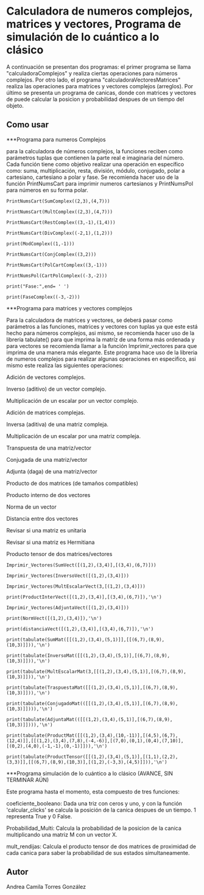 # Calculadora de numeros complejos, matrices y vectores, Programa de simulación de lo cuántico a lo clásico

A continuación se presentan dos programas: el primer programa se llama "calculadoraComplejos" y realiza ciertas operaciones para números complejos. Por otro lado, el programa "calculadoraVectoresMatrices" realiza las operaciones para matrices y vectores complejos (arreglos). Por último se presenta un programa de canicas, donde con matrices y vectores de puede calcular la posicion y probabilidad despues de un tiempo del objeto. 


## Como usar

***Programa para numeros Complejos

para la calculadora de números complejos, la funciones reciben como parámetros tuplas que contienen la parte real e imaginaria del número.  Cada función tiene como objetivo realizar una operación en específico como: suma, multiplicación, resta, división, módulo, conjugado, polar a cartesiano, cartesiano a polar y fase. Se recomienda hacer uso de la función PrintNumsCart para imprimir numeros cartesianos y PrintNumsPol para números en su forma polar.

`PrintNumsCart(SumComplex((2,3),(4,7)))`

`PrintNumsCart(MultComplex((2,3),(4,7)))`

`PrintNumsCart(RestComplex((3,-1),(1,4)))`

`PrintNumsCart(DivComplex((-2,1),(1,2)))`

`print(ModComplex((1,-1)))`

`PrintNumsCart(ConjComplex((3,2)))`

`PrintNumsCart(PolCartComplex((3,-1)))`

`PrintNumsPol(CartPolComplex((-3,-2)))`

`print("Fase:",end= ' ')`

`print(FaseComplex((-3,-2)))`

***Programa para matrices y vectores complejos

Para la calculadora de matrices y vectores, se deberá pasar como parámetros a las funciones, matrices y vectores con tuplas ya que este está hecho para números complejos, asi mismo, se recomienda hacer uso de la libreria tabulate() para que imprima la matríz de una forma más ordenada y para vectores se recomienda llamar a la función  Imprimir_vectores para que imprima de una manera más elegante. 
Este programa hace uso de la libreria de numeros complejos para realizar algunas operaciones en especifico, asi mismo este realiza las siguientes operaciones: 

Adición de vectores complejos.

Inverso (aditivo) de un vector complejo.

Multiplicación de un escalar por un vector complejo.

Adición de matrices complejas.

Inversa (aditiva) de una matriz compleja.

Multiplicación de un escalar por una matriz compleja.

Transpuesta de una matriz/vector

Conjugada de una matriz/vector

Adjunta (daga) de una matriz/vector

Producto de dos matrices (de tamaños compatibles)

Producto interno de dos vectores

Norma de un vector

Distancia entre dos vectores

Revisar si una matriz es unitaria

Revisar si una matriz es Hermitiana

Producto tensor de dos matrices/vectores


`Imprimir_Vectores(SumVect([(1,2),(3,4)],[(3,4),(6,7)]))`

`Imprimir_Vectores(InversoVect([(1,2),(3,4)]))`
    
`Imprimir_Vectores(MultEscalarVect(3,[(1,2),(3,4)]))`
   
`print(ProductInterVect([(1,2),(3,4)],[(3,4),(6,7)]),'\n')`
   
`Imprimir_Vectores(AdjuntaVect([(1,2),(3,4)]))`
   
`print(NormVect([(1,2),(3,4)]),'\n')`
   
`print(distanciaVect([(1,2),(3,4)],[(3,4),(6,7)]),'\n')`
    
`print(tabulate(SumMat([[(1,2),(3,4),(5,1)]],[[(6,7),(8,9),(10,3)]])),'\n')`
    
`print(tabulate(InversoMat([[(1,2),(3,4),(5,1)],[(6,7),(8,9),(10,3)]])),'\n')`
    
`print(tabulate(MultEscalarMat(3,[[(1,2),(3,4),(5,1)],[(6,7),(8,9),(10,3)]])),'\n')`
   
`print(tabulate(TraspuestaMat([[(1,2),(3,4),(5,1)],[(6,7),(8,9),(10,3)]])),'\n')`
  
`print(tabulate(ConjugadoMat(([[(1,2),(3,4),(5,1)],[(6,7),(8,9),(10,3)]]))),'\n')`
  
`print(tabulate(AdjuntaMat(([[(1,2),(3,4),(5,1)],[(6,7),(8,9),(10,3)]]))),'\n')`
   
`print(tabulate(ProductMat([[(1,2),(3,4),(10,-11)],[(4,5),(6,7),(12,4)]],[[(1,2),(3,4),(7,8),(-4,-6)],[(7,0),(0,1),(0,4),(7,10)],[(0,2),(4,0),(-1,-1),(0,-1)]])),'\n')`

`print(tabulate(ProductTensor([[(1,2),(3,4),(5,1)],[(1,1),(2,2),(3,3)]],[[(6,7),(8,9),(10,3)],[(1,2),(-3,3),(4,5)]])),'\n')`

***Programa simulación de lo cuántico a lo clásico (AVANCE, SIN TERMINAR AÚN)

Este programa hasta el momento, esta compuesto de tres funciones:

coeficiente_booleano: Dada una triz con ceros y uno, y con la función 'calcular_clicks' se calcula la posición de la canica despues de un tiempo. 1 representa True y 0 False.

Probabilidad_Multi: Calcula la probabilidad de la posicion de la canica multiplicando una matriz M con un vector X.

mult_rendijas: Calcula el producto tensor de dos matrices de proximidad de cada canica para saber la probabilidad de sus estados simultaneamente. 


## Autor

Andrea Camila Torres González
